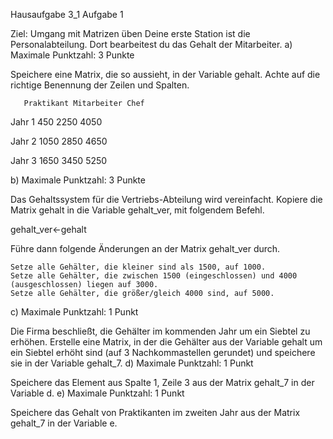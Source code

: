 Hausaufgabe 3_1
Aufgabe 1

Ziel: Umgang mit Matrizen üben
Deine erste Station ist die Personalabteilung. Dort bearbeitest du das Gehalt der Mitarbeiter.
a) Maximale Punktzahl: 3 Punkte

Speichere eine Matrix, die so aussieht, in der Variable gehalt. Achte auf die richtige Benennung der Zeilen und Spalten.

       Praktikant Mitarbeiter Chef

Jahr 1        450        2250 4050

Jahr 2       1050        2850 4650

Jahr 3       1650        3450 5250

b) Maximale Punktzahl: 3 Punkte

Das Gehaltssystem für die Vertriebs-Abteilung wird vereinfacht. Kopiere die Matrix gehalt in die Variable gehalt_ver, mit folgendem Befehl.

gehalt_ver<-gehalt

Führe dann folgende Änderungen an der Matrix gehalt_ver durch.

    Setze alle Gehälter, die kleiner sind als 1500, auf 1000.
    Setze alle Gehälter, die zwischen 1500 (eingeschlossen) und 4000 (ausgeschlossen) liegen auf 3000.
    Setze alle Gehälter, die größer/gleich 4000 sind, auf 5000.

c) Maximale Punktzahl: 1 Punkt

Die Firma beschließt, die Gehälter im kommenden Jahr um ein Siebtel zu erhöhen. Erstelle eine Matrix, in der die Gehälter aus der Variable gehalt um ein Siebtel erhöht sind (auf 3 Nachkommastellen gerundet) und speichere sie in der Variable gehalt_7.
d) Maximale Punktzahl: 1 Punkt

Speichere das Element aus Spalte 1, Zeile 3 aus der Matrix gehalt_7 in der Variable d.
e) Maximale Punktzahl: 1 Punkt

Speichere das Gehalt von Praktikanten im zweiten Jahr aus der Matrix gehalt_7 in der Variable e.